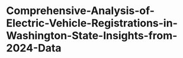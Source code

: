# Comprehensive-Analysis-of-Electric-Vehicle-Registrations-in-Washington-State-Insights-from-2024-Data